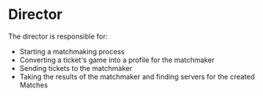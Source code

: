 # Director

The director is responsible for:
  - Starting a matchmaking process
  - Converting a ticket's game into a profile for the matchmaker
  - Sending tickets to the matchmaker
  - Taking the results of the matchmaker and finding servers for the created Matches